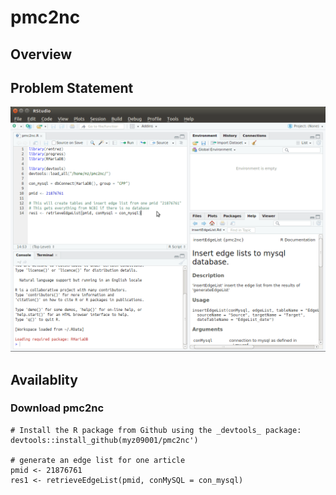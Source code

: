# pmc2nc

## Overview

## Problem Statement

![alt text](https://github.com/myz09001/pmc2nc/blob/master/pmc2nc_example.gif)


## Availablity

### Download  pmc2nc
```
# Install the R package from Github using the _devtools_ package:
devtools::install_github(myz09001/pmc2nc')

# generate an edge list for one article
pmid <- 21876761
res1 <- retrieveEdgeList(pmid, conMySQL = con_mysql)
```
